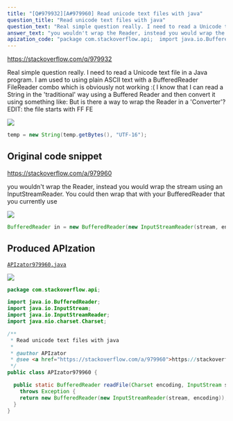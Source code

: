 ```yaml
---
title: "[Q#979932][A#979960] Read unicode text files with java"
question_title: "Read unicode text files with java"
question_text: "Real simple question really. I need to read a Unicode text file in a Java program. I am used to using plain ASCII text with a BufferedReader FileReader combo which is obviously not working :( I know that I can read a String in the 'traditional' way using a Buffered Reader and then convert it using something like: But is there a way to wrap the Reader in a 'Converter'? EDIT: the file starts with FF FE"
answer_text: "you wouldn't wrap the Reader, instead you would wrap the stream using an InputStreamReader. You could then wrap that with your BufferedReader that you currently use"
apization_code: "package com.stackoverflow.api;  import java.io.BufferedReader; import java.io.InputStream; import java.io.InputStreamReader; import java.nio.charset.Charset;  /**  * Read unicode text files with java  *  * @author APIzator  * @see <a href=\"https://stackoverflow.com/a/979960\">https://stackoverflow.com/a/979960</a>  */ public class APIzator979960 {    public static BufferedReader readFile(Charset encoding, InputStream stream)     throws Exception {     return new BufferedReader(new InputStreamReader(stream, encoding));   } }"
---
```


https://stackoverflow.com/q/979932

Real simple question really. I need to read a Unicode text file in a Java program.
I am used to using plain ASCII text with a BufferedReader FileReader combo which is obviously not working :(
I know that I can read a String in the &#x27;traditional&#x27; way using a Buffered Reader and then convert it using something like:
But is there a way to wrap the Reader in a &#x27;Converter&#x27;?
EDIT: the file starts with FF FE


<div class="code-logo"><img src="/stackoverflow.png" /></div>

```java
temp = new String(temp.getBytes(), "UTF-16");
```


## Original code snippet

https://stackoverflow.com/a/979960

you wouldn&#x27;t wrap the Reader, instead you would wrap the stream using an InputStreamReader.
You could then wrap that with your BufferedReader that you currently use

<div class="code-logo"><img src="/stackoverflow.png" /></div>

```java
BufferedReader in = new BufferedReader(new InputStreamReader(stream, encoding));
```

## Produced APIzation

[`APIzator979960.java`](https://github.com/blind-papers/apization-temp-data/raw/main/search/APIzator979960.java)

<div class="code-logo"><img src="/apizator.png" /></div>

```java
package com.stackoverflow.api;

import java.io.BufferedReader;
import java.io.InputStream;
import java.io.InputStreamReader;
import java.nio.charset.Charset;

/**
 * Read unicode text files with java
 *
 * @author APIzator
 * @see <a href="https://stackoverflow.com/a/979960">https://stackoverflow.com/a/979960</a>
 */
public class APIzator979960 {

  public static BufferedReader readFile(Charset encoding, InputStream stream)
    throws Exception {
    return new BufferedReader(new InputStreamReader(stream, encoding));
  }
}

```